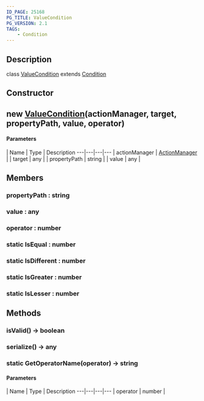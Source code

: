 ```yaml
---
ID_PAGE: 25168
PG_TITLE: ValueCondition
PG_VERSION: 2.1
TAGS:
    - Condition
---
```

## Description

class [ValueCondition](/classes/3.1/ValueCondition) extends [Condition](/classes/3.1/Condition)



## Constructor

## new [ValueCondition](/classes/3.1/ValueCondition)(actionManager, target, propertyPath, value, operator)



#### Parameters
 | Name | Type | Description
---|---|---|---
 | actionManager | [ActionManager](/classes/3.1/ActionManager) | 
 | target | any | 
 | propertyPath | string | 
 | value | any | 
## Members

### propertyPath : string



### value : any



### operator : number



### static IsEqual : number



### static IsDifferent : number



### static IsGreater : number



### static IsLesser : number



## Methods

### isValid() &rarr; boolean


### serialize() &rarr; any


### static GetOperatorName(operator) &rarr; string



#### Parameters
 | Name | Type | Description
---|---|---|---
 | operator | number | 

